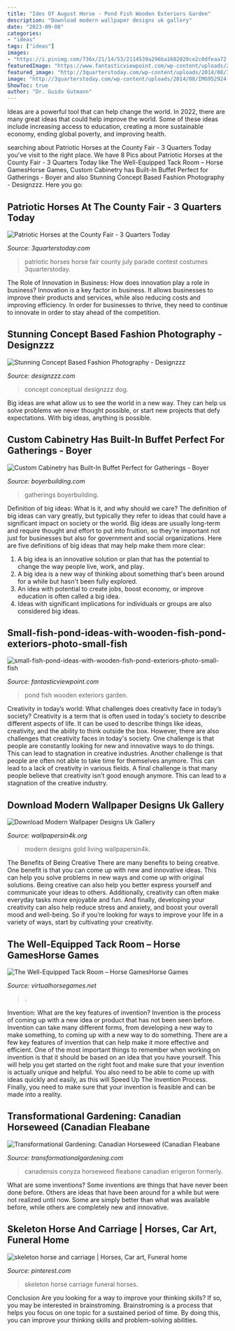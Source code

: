 ```yaml
---
title: "Ides Of August Horse - Pond Fish Wooden Exteriors Garden"
description: "Download modern wallpaper designs uk gallery"
date: "2023-09-08"
categories:
- "ideas"
tags: ["ideas"]
images:
- "https://i.pinimg.com/736x/21/14/53/2114539a296ba1682020ce2c0dfeaa72.jpg"
featuredImage: "https://www.fantasticviewpoint.com/wp-content/uploads/2016/08/small-fish-pond-ideas-with-wooden-fish-pond-exteriors-photo-small-fish-pond.jpg"
featured_image: "http://3quarterstoday.com/wp-content/uploads/2014/08/IMG952924-301.jpg"
image: "http://3quarterstoday.com/wp-content/uploads/2014/08/IMG952924-301.jpg"
ShowToc: true
author: "Dr. Guido Gutmann"
---
```



Ideas are a powerful tool that can help change the world. In 2022, there are many great ideas that could help improve the world. Some of these ideas include increasing access to education, creating a more sustainable economy, ending global poverty, and improving health.

	

		
searching about Patriotic Horses at the County Fair - 3 Quarters Today you've visit to the right place. We have 8 Pics about Patriotic Horses at the County Fair - 3 Quarters Today like The Well-Equipped Tack Room – Horse GamesHorse Games, Custom Cabinetry has Built-In Buffet Perfect for Gatherings - Boyer and also Stunning Concept Based Fashion Photography - Designzzz. Here you go:
		
    
## Patriotic Horses At The County Fair - 3 Quarters Today

<img loading=lazy src="http://3quarterstoday.com/wp-content/uploads/2014/08/IMG952924-301.jpg" onerror="this.onerror=null;this.src='https://tse3.mm.bing.net/th?id=OIP.Zregt5rT2uj-Q5IwhddgWQHaJ4&amp;pid=15.1';" alt="Patriotic Horses at the County Fair - 3 Quarters Today">

_Source: 3quarterstoday.com_

>patriotic horses horse fair county july parade contest costumes 3quarterstoday. 

	

The Role of Innovation in Business: How does innovation play a role in business?
Innovation is a key factor in business. It allows businesses to improve their products and services, while also reducing costs and improving efficiency. In order for businesses to thrive, they need to continue to innovate in order to stay ahead of the competition.

    
## Stunning Concept Based Fashion Photography - Designzzz

<img loading=lazy src="https://www.designzzz.com/wp-content/uploads/2011/10/Fashion.jpg" onerror="this.onerror=null;this.src='https://tse1.mm.bing.net/th?id=OIP.jaQ0KyxyuFhAQpZWxVPdSQHaJ7&amp;pid=15.1';" alt="Stunning Concept Based Fashion Photography - Designzzz">

_Source: designzzz.com_

>concept conceptual designzzz dog. 

	

Big ideas are what allow us to see the world in a new way. They can help us solve problems we never thought possible, or start new projects that defy expectations. With big ideas, anything is possible.

    
## Custom Cabinetry Has Built-In Buffet Perfect For Gatherings - Boyer

<img loading=lazy src="https://boyerbuilding.com/wp-content/uploads/2019/08/bar-768x1176.jpg" onerror="this.onerror=null;this.src='https://tse1.mm.bing.net/th?id=OIP.vP_2LXsKooRonyS7bcyB9wHaLV&amp;pid=15.1';" alt="Custom Cabinetry has Built-In Buffet Perfect for Gatherings - Boyer">

_Source: boyerbuilding.com_

>gatherings boyerbuilding. 

	

Definition of big ideas: What is it, and why should we care?
The definition of big ideas can vary greatly, but typically they refer to ideas that could have a significant impact on society or the world. Big ideas are usually long-term and require thought and effort to put into fruition, so they're important not just for businesses but also for government and social organizations. Here are five definitions of big ideas that may help make them more clear:
1) A big idea is an innovative solution or plan that has the potential to change the way people live, work, and play.
2) A big idea is a new way of thinking about something that's been around for a while but hasn't been fully explored.
3) An idea with potential to create jobs, boost economy, or improve education is often called a big idea. 
4) Ideas with significant implications for individuals or groups are also considered big ideas.

    
## Small-fish-pond-ideas-with-wooden-fish-pond-exteriors-photo-small-fish

<img loading=lazy src="https://www.fantasticviewpoint.com/wp-content/uploads/2016/08/small-fish-pond-ideas-with-wooden-fish-pond-exteriors-photo-small-fish-pond.jpg" onerror="this.onerror=null;this.src='https://tse1.mm.bing.net/th?id=OIP.b7sXZy1fxL1WhCn43it4qAHaFi&amp;pid=15.1';" alt="small-fish-pond-ideas-with-wooden-fish-pond-exteriors-photo-small-fish">

_Source: fantasticviewpoint.com_

>pond fish wooden exteriors garden. 

	

Creativity in today’s world: What challenges does creativity face in today’s society?
Creativity is a term that is often used in today's society to describe different aspects of life. It can be used to describe things like ideas, creativity, and the ability to think outside the box. However, there are also challenges that creativity faces in today's society. One challenge is that people are constantly looking for new and innovative ways to do things. This can lead to stagnation in creative industries. Another challenge is that people are often not able to take time for themselves anymore. This can lead to a lack of creativity in various fields. A final challenge is that many people believe that creativity isn't good enough anymore. This can lead to a stagnation of the creative industry.

    
## Download Modern Wallpaper Designs Uk Gallery

<img loading=lazy src="http://www.wallpapersin4k.org/wp-content/uploads/2017/04/Modern-Wallpaper-Designs-Uk-15.jpg" onerror="this.onerror=null;this.src='https://tse2.mm.bing.net/th?id=OIP.f28pK0OIAo2X171jtGN8DQHaHa&amp;pid=15.1';" alt="Download Modern Wallpaper Designs Uk Gallery">

_Source: wallpapersin4k.org_

>modern designs gold living wallpapersin4k. 

	

The Benefits of Being Creative
There are many benefits to being creative. One benefit is that you can come up with new and innovative ideas. This can help you solve problems in new ways and come up with original solutions. Being creative can also help you better express yourself and communicate your ideas to others. Additionally, creativity can often make everyday tasks more enjoyable and fun. And finally, developing your creativity can also help reduce stress and anxiety, and boost your overall mood and well-being. So if you’re looking for ways to improve your life in a variety of ways, start by cultivating your creativity.

    
## The Well-Equipped Tack Room – Horse GamesHorse Games

<img loading=lazy src="https://virtualhorsegames.net/wp-content/uploads/Well-equiped-and-organized-tack-room.jpg" onerror="this.onerror=null;this.src='https://tse2.mm.bing.net/th?id=OIP.SsuRvuSCPVGtRtTYHpMh6QHaEX&amp;pid=15.1';" alt="The Well-Equipped Tack Room – Horse GamesHorse Games">

_Source: virtualhorsegames.net_

>. 

	

Invention: What are the key features of invention?
Invention is the process of coming up with a new idea or product that has not been seen before. Invention can take many different forms, from developing a new way to make something, to coming up with a new way to do something. There are a few key features of invention that can help make it more effective and efficient. 
One of the most important things to remember when working on invention is that it should be based on an idea that you have yourself. This will help you get started on the right foot and make sure that your invention is actually unique and helpful. You also need to be able to come up with ideas quickly and easily, as this will Speed Up The Invention Process. Finally, you need to make sure that your invention is feasible and can be made into a reality.

    
## Transformational Gardening: Canadian Horseweed (Canadian Fleabane

<img loading=lazy src="http://www.transformationalgardening.com/images/foraging/personal-images/conyza-canadensis-20100810-d.jpg" onerror="this.onerror=null;this.src='https://tse2.mm.bing.net/th?id=OIP.AVVz7q_2keX6DILxYCMQ7AHaFj&amp;pid=15.1';" alt="Transformational Gardening: Canadian Horseweed (Canadian Fleabane">

_Source: transformationalgardening.com_

>canadensis conyza horseweed fleabane canadian erigeron formerly. 

	

What are some inventions?
Some inventions are things that have never been done before. Others are ideas that have been around for a while but were not realized until now. Some are simply better than what was available before, while others are completely new and innovative.

    
## Skeleton Horse And Carriage | Horses, Car Art, Funeral Home

<img loading=lazy src="https://i.pinimg.com/736x/21/14/53/2114539a296ba1682020ce2c0dfeaa72.jpg" onerror="this.onerror=null;this.src='https://tse2.mm.bing.net/th?id=OIP.ZPUWA_M4RqqOnIx47B99_AHaFj&amp;pid=15.1';" alt="skeleton horse and carriage | Horses, Car art, Funeral home">

_Source: pinterest.com_

>skeleton horse carriage funeral horses. 

	

Conclusion
Are you looking for a way to improve your thinking skills? If so, you may be interested in brainstroming. Brainstroming is a process that helps you focus on one topic for a sustained period of time. By doing this, you can improve your thinking skills and problem-solving abilities.

